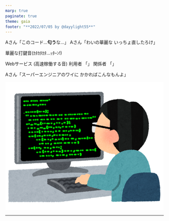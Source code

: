 ```yaml
---
marp: true
paginate: true
theme: gaia
footer: "**2022/07/05 by @dayylight55**"
---
```

Aさん「このコード...**匂う**な...」
Aさん「わいの華麗な
いっちょ直したろけ」

華麗な打鍵音(ｶﾀｶﾀｶﾀ...ｯﾀｰﾝ!)

Webサービス (高速稼働する音)
利用者 「」
関係者 「」

Aさん「スーパーエンジニアのワイに
かかればこんなもんよ」

![bg right:40% height:500 opacity:.5](img/job_programmer.png)

---
